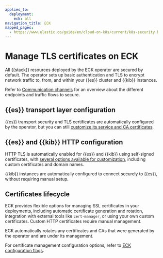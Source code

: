 ```yaml
---
applies_to:
  deployment:
    eck: all
navigation_title: ECK
mapped_pages:
  - https://www.elastic.co/guide/en/cloud-on-k8s/current/k8s-security.html
---
```


# Manage TLS certificates on ECK

All {{stack}} resources deployed by the ECK operator are secured by default. The operator sets up basic authentication and TLS to encrypt network traffic to, from, and within your {{es}} cluster and {{kib}} instances.

Refer to [Communication channels](./secure-cluster-communications.md#communication-channels) for an overview about the different endpoints and traffic flows to secure.

## {{es}} transport layer configuration

{{es}} transport security and TLS certificates are automatically configured by the operator, but you can still [customize its service and CA certificates](/deploy-manage/security/k8s-transport-settings.md).

## {{es}} and {{kib}} HTTP configuration

HTTP TLS is automatically enabled for {{es}} and {{kib}} using self-signed certificates, with [several options available for customization](./k8s-https-settings.md), including custom certificates and domain names.

{{kib}} instances are automatically configured to connect securely to {{es}}, without requiring manual setup.

## Certificates lifecycle

ECK provides flexible options for managing SSL certificates in your deployments, including automatic certificate generation and rotation, integration with external tools like `cert-manager`, or using your own custom certificates. Custom HTTP certificates require manual management.

ECK automatically rotates any certificates and CAs that were generated by the operator and are under its management.

For certificate management configuration options, refer to [ECK configuration flags](cloud-on-k8s://reference/eck-configuration-flags.md).